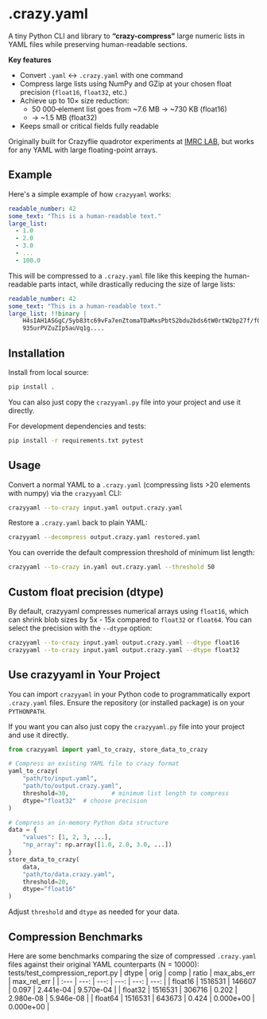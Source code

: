 # .crazy.yaml
A tiny Python CLI and library to **“crazy-compress”** large numeric lists in YAML files while preserving human-readable sections.

**Key features**  
- Convert `.yaml` ↔ `.crazy.yaml` with one command  
- Compress large lists using NumPy and GZip at your chosen float precision (`float16`, `float32`, etc.)  
- Achieve up to 10× size reduction:  
    - 50 000‐element list goes from ~7.6 MB → ~730 KB (float16)  
    - → ~1.5 MB (float32)  
- Keeps small or critical fields fully readable

Originally built for Crazyflie quadrotor experiments at [IMRC LAB](https://imrclab.github.io), but works for any YAML with large floating-point arrays.

## Example
Here's a simple example of how `crazyyaml` works:
```yaml
readable_number: 42
some_text: "This is a human-readable text."
large_list:
  - 1.0
  - 2.0
  - 3.0
  - ...
  - 100.0
```
This will be compressed to a `.crazy.yaml` file like this keeping the human-readable parts intact, while drastically reducing the size of large lists:

```yaml
readable_number: 42
some_text: "This is a human-readable text."
large_list: !!binary |
    H4sIAH1ASGgC/5yb83tc69vFa7enZtomaTDaMxsPbtS2bdu2bds6tW0rtW2bp27f/f0X3vyUmcy1
    935urPVZuZIp5auVq1g....
```

## Installation
Install from local source:
```bash
pip install .
```
You can also just copy the `crazyyaml.py` file into your project and use it directly.

For development dependencies and tests:
```bash
pip install -r requirements.txt pytest
```

## Usage

Convert a normal YAML to a `.crazy.yaml` (compressing lists >20 elements with numpy) via the `crazyyaml` CLI:

```bash
crazyyaml --to-crazy input.yaml output.crazy.yaml
```

Restore a `.crazy.yaml` back to plain YAML:

```bash
crazyyaml --decompress output.crazy.yaml restored.yaml
```

You can override the default compression threshold of minimum list length:

```bash
crazyyaml --to-crazy in.yaml out.crazy.yaml --threshold 50
```

## Custom float precision (dtype)

By default, crazyyaml compresses numerical arrays using `float16`, which can shrink blob sizes by 5x - 15x compared to `float32` or `float64`. You can select the precision with the `--dtype` option:

```bash
crazyyaml --to-crazy input.yaml output.crazy.yaml --dtype float16
crazyyaml --to-crazy input.yaml output.crazy.yaml --dtype float32
```

## Use crazyyaml in Your Project

You can import `crazyyaml` in your Python code to programmatically export `.crazy.yaml` files. Ensure the repository (or installed package) is on your `PYTHONPATH`. 

If you want you can also just copy the `crazyyaml.py` file into your project and use it directly.

```python
from crazyyaml import yaml_to_crazy, store_data_to_crazy

# Compress an existing YAML file to crazy format
yaml_to_crazy(
    "path/to/input.yaml",
    "path/to/output.crazy.yaml",
    threshold=30,            # minimum list length to compress
    dtype="float32"  # choose precision
)

# Compress an in-memory Python data structure
data = {
    "values": [1, 2, 3, ...],
    "np_array": np.array([1.0, 2.0, 3.0, ...])
}
store_data_to_crazy(
    data,
    "path/to/data.crazy.yaml",
    threshold=20,
    dtype="float16"
)
```

Adjust `threshold` and `dtype` as needed for your data.

## Compression Benchmarks
Here are some benchmarks comparing the size of compressed `.crazy.yaml` files against their original YAML counterparts (N = 10000):
tests/test_compression_report.py 
| dtype | orig | comp | ratio | max_abs_err | max_rel_err |
| :--- | ---: | ---: | ---: | ---: | ---: |
| float16 | 1516531 | 146607 | 0.097 | 2.441e-04 | 9.570e-04 |
| float32 | 1516531 | 306716 | 0.202 | 2.980e-08 | 5.946e-08 |
| float64 | 1516531 | 643673 | 0.424 | 0.000e+00 | 0.000e+00 |
